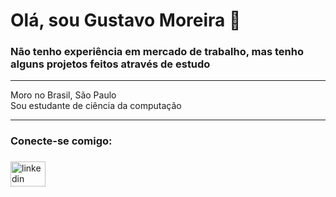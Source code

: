 <h1 align="left">Olá, sou Gustavo Moreira 👋</h1>

###


<h3 align="left"> Não tenho experiência em mercado de trabalho, mas tenho alguns projetos feitos através de estudo</h3>

<hr>

<p align="left">Moro no Brasil, São Paulo <br>Sou estudante de ciência da computação </p>

<hr>

<h3 align="left">Conecte-se comigo:</h3>

###
<div align="left">
  <a href="https://www.linkedin.com/in/gustaamoreiraa/" target="_blank">
    <img src="https://raw.githubusercontent.com/maurodesouza/profile-readme-generator/master/src/assets/icons/social/linkedin/default.svg" width="56" height="40" alt="linkedin logo"  />
  </a>
</div>
